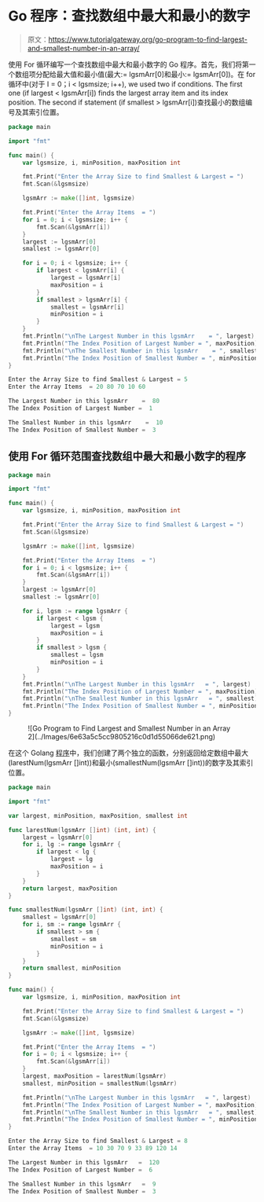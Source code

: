# Go 程序：查找数组中最大和最小的数字

> 原文：<https://www.tutorialgateway.org/go-program-to-find-largest-and-smallest-number-in-an-array/>

使用 For 循环编写一个查找数组中最大和最小数字的 Go 程序。首先，我们将第一个数组项分配给最大值和最小值(最大:= lgsmArr[0]和最小:= lgsmArr[0])。在 for 循环中(对于 I = 0；i < lgsmsize; i++), we used two if conditions. The first one (if largest < lgsmArr[i]) finds the largest array item and its index position. The second if statement (if smallest > lgsmArr[i])查找最小的数组编号及其索引位置。

```go
package main

import "fmt"

func main() {
    var lgsmsize, i, minPosition, maxPosition int

    fmt.Print("Enter the Array Size to find Smallest & Largest = ")
    fmt.Scan(&lgsmsize)

    lgsmArr := make([]int, lgsmsize)

    fmt.Print("Enter the Array Items  = ")
    for i = 0; i < lgsmsize; i++ {
        fmt.Scan(&lgsmArr[i])
    }
    largest := lgsmArr[0]
    smallest := lgsmArr[0]

    for i = 0; i < lgsmsize; i++ {
        if largest < lgsmArr[i] {
            largest = lgsmArr[i]
            maxPosition = i
        }
        if smallest > lgsmArr[i] {
            smallest = lgsmArr[i]
            minPosition = i
        }
    }
    fmt.Println("\nThe Largest Number in this lgsmArr    = ", largest)
    fmt.Println("The Index Position of Largest Number = ", maxPosition)
    fmt.Println("\nThe Smallest Number in this lgsmArr    = ", smallest)
    fmt.Println("The Index Position of Smallest Number = ", minPosition)
}
```

```go
Enter the Array Size to find Smallest & Largest = 5
Enter the Array Items  = 20 80 70 10 60

The Largest Number in this lgsmArr    =  80
The Index Position of Largest Number =  1

The Smallest Number in this lgsmArr    =  10
The Index Position of Smallest Number =  3
```

## 使用 For 循环范围查找数组中最大和最小数字的程序

```go
package main

import "fmt"

func main() {
    var lgsmsize, i, minPosition, maxPosition int

    fmt.Print("Enter the Array Size to find Smallest & Largest = ")
    fmt.Scan(&lgsmsize)

    lgsmArr := make([]int, lgsmsize)

    fmt.Print("Enter the Array Items  = ")
    for i = 0; i < lgsmsize; i++ {
        fmt.Scan(&lgsmArr[i])
    }
    largest := lgsmArr[0]
    smallest := lgsmArr[0]

    for i, lgsm := range lgsmArr {
        if largest < lgsm {
            largest = lgsm
            maxPosition = i
        }
        if smallest > lgsm {
            smallest = lgsm
            minPosition = i
        }
    }
    fmt.Println("\nThe Largest Number in this lgsmArr   = ", largest)
    fmt.Println("The Index Position of Largest Number = ", maxPosition)
    fmt.Println("\nThe Smallest Number in this lgsmArr   = ", smallest)
    fmt.Println("The Index Position of Smallest Number = ", minPosition)
}
```

<figure class="wp-block-image size-large">![Go Program to Find Largest and Smallest Number in an Array 2](../Images/6e63a5c5cc9805216c0d1d55066de621.png)</figure>

在这个 Golang [程序](https://www.tutorialgateway.org/go-programs/)中，我们创建了两个独立的函数，分别返回给定数组中最大(larestNum(lgsmArr []int))和最小(smallestNum(lgsmArr []int))的数字及其索引位置。

```go
package main

import "fmt"

var largest, minPosition, maxPosition, smallest int

func larestNum(lgsmArr []int) (int, int) {
    largest = lgsmArr[0]
    for i, lg := range lgsmArr {
        if largest < lg {
            largest = lg
            maxPosition = i
        }
    }
    return largest, maxPosition
}

func smallestNum(lgsmArr []int) (int, int) {
    smallest = lgsmArr[0]
    for i, sm := range lgsmArr {
        if smallest > sm {
            smallest = sm
            minPosition = i
        }
    }
    return smallest, minPosition
}

func main() {
    var lgsmsize, i, minPosition, maxPosition int

    fmt.Print("Enter the Array Size to find Smallest & Largest = ")
    fmt.Scan(&lgsmsize)

    lgsmArr := make([]int, lgsmsize)

    fmt.Print("Enter the Array Items  = ")
    for i = 0; i < lgsmsize; i++ {
        fmt.Scan(&lgsmArr[i])
    }
    largest, maxPosition = larestNum(lgsmArr)
    smallest, minPosition = smallestNum(lgsmArr)

    fmt.Println("\nThe Largest Number in this lgsmArr   = ", largest)
    fmt.Println("The Index Position of Largest Number = ", maxPosition)
    fmt.Println("\nThe Smallest Number in this lgsmArr   = ", smallest)
    fmt.Println("The Index Position of Smallest Number = ", minPosition)
}
```

```go
Enter the Array Size to find Smallest & Largest = 8
Enter the Array Items  = 10 30 70 9 33 89 120 14

The Largest Number in this lgsmArr   =  120
The Index Position of Largest Number =  6

The Smallest Number in this lgsmArr   =  9
The Index Position of Smallest Number =  3
```